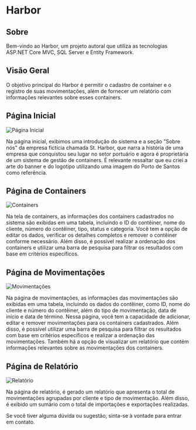# Harbor

## Sobre
Bem-vindo ao Harbor, um projeto autoral que utiliza as tecnologias ASP.NET Core MVC, SQL Server e Entity Framework.

## Visão Geral
O objetivo principal do Harbor é permitir o cadastro de container e o registro de suas movimentações, além de fornecer um relatório com informações relevantes sobre esses containers.

## Página Inicial
![Página Inicial](https://github.com/ryannferreira/Harbor/assets/107849014/8fadc8c6-9380-4881-982e-cd193d87f863)

Na página inicial, exibimos uma introdução do sistema e a seção "Sobre nós" da empresa fictícia chamada St. Harbor, que narra a história de uma empresa que conquistou seu lugar no setor portuário e agora é proprietária de um sistema de gestão de containers. É relevante ressaltar que eu criei a arte do banner e do logotipo utilizando uma imagem do Porto de Santos como referência.

## Página de Containers
![Containers](https://github.com/ryannferreira/Harbor/assets/107849014/e7a96cda-9407-419d-a34f-334f0c0a4734)

Na tela de containers, as informações dos containers cadastrados no sistema são exibidas em uma tabela, incluindo o ID do contêiner, nome do cliente, número do contêiner, tipo, status e categoria. Você tem a opção de editar os dados, verificar os detalhes completos e remover o contêiner conforme necessário. Além disso, é possível realizar a ordenação dos containers e utilizar uma barra de pesquisa para filtrar os resultados com base em critérios específicos.

## Página de Movimentações
![Movimentações](https://github.com/ryannferreira/Harbor/assets/107849014/e5dbcf41-ad2a-4d73-949e-a01ef79b71a2)

Na página de movimentações, as informações das movimentações são exibidas em uma tabela, incluindo os dados do contêiner, como ID, nome do cliente e número do contêiner, além do tipo de movimentação, data de início e data de término. Nessa página, você tem a capacidade de adicionar, editar e remover movimentações para os containers cadastrados. Além disso, é possível utilizar uma barra de pesquisa para filtrar os resultados com base em critérios específicos e realizar a ordenação das movimentações. Também há a opção de visualizar um relatório que contém informações relevantes sobre as movimentações dos containers.

## Página de Relatório
![Relatório](https://github.com/ryannferreira/Harbor/assets/107849014/72fd5d1c-9c02-42fa-863a-1de286b1d6c2)

Na página de relatório, é gerado um relatório que apresenta o total de movimentações agrupadas por cliente e tipo de movimentação. Além disso, é exibido um sumário com o total de importações e exportações realizadas.

Se você tiver alguma dúvida ou sugestão, sinta-se à vontade para entrar em contato.
